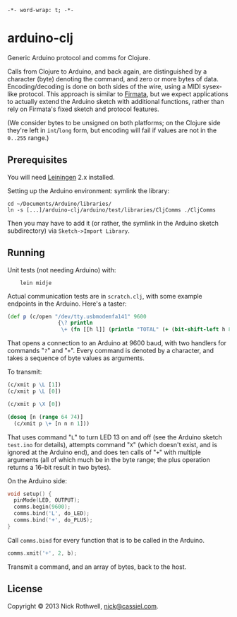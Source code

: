 `-*- word-wrap: t; -*-`

arduino-clj
===========

Generic Arduino protocol and comms for Clojure.

Calls from Clojure to Arduino, and back again, are distinguished by a character (byte) denoting the command, and zero or more bytes of data. Encoding/decoding is done on both sides of the wire, using a MIDI sysex-like protocol. This approach is similar to [Firmata](http://playground.arduino.cc/Interfacing/Firmata), but we expect applications to actually extend the Arduino sketch with additional functions, rather than rely on Firmata's fixed sketch and protocol features.

(We consider bytes to be unsigned on both platforms; on the Clojure side they're left in `int`/`long` form, but encoding will fail if values are not in the `0..255` range.)

## Prerequisites

You will need [Leiningen](https://github.com/technomancy/leiningen) 2.x installed.

Setting up the Arduino environment: symlink the library:

    cd ~/Documents/Arduino/libraries/
    ln -s [...]/arduino-clj/arduino/test/libraries/CljComms ./CljComms

Then you may have to add it (or rather, the symlink in the Arduino sketch subdirectory) via
`Sketch->Import Library`.

## Running

Unit tests (not needing Arduino) with:

        lein midje

Actual communication tests are in `scratch.clj`, with some example endpoints in the Arduino. Here's a taster:

```clojure
(def p (c/open "/dev/tty.usbmodemfa141" 9600
                {\? println
                 \+ (fn [[h l]] (println "TOTAL" (+ (bit-shift-left h 8) l)))}))
```

That opens a connection to an Arduino at 9600 baud, with two handlers for commands "`?`" and "`+`". Every command is denoted by a character, and takes a sequence of byte values as arguments.

To transmit:

```clojure
(c/xmit p \L [1])
(c/xmit p \L [0])

(c/xmit p \X [0])

(doseq [n (range 64 74)]
  (c/xmit p \+ [n n n 1]))
```

That uses command "`L`" to turn LED 13 on and off (see the Arduino sketch `test.ino` for details), attempts command "`X`" (which doesn't exist, and is ignored at the Arduino end), and does ten calls of "`+`" with multiple arguments (all of which much be in the byte range; the plus operation returns a 16-bit result in two bytes).

On the Arduino side:

```c++
void setup() {
  pinMode(LED, OUTPUT);
  comms.begin(9600);
  comms.bind('L', do_LED);
  comms.bind('+', do_PLUS);
}
```

Call `comms.bind` for every function that is to be called in the Arduino.

```c++
comms.xmit('+', 2, b);
```

Transmit a command, and an array of bytes, back to the host.

## License

Copyright © 2013 Nick Rothwell, nick@cassiel.com.
